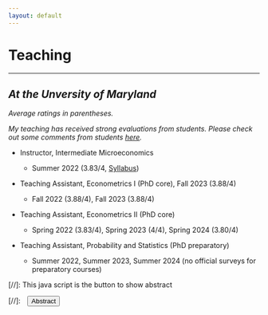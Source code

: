 ```yaml
---
layout: default
---
```

<!-- Google tag (gtag.js) -->
<script async src="https://www.googletagmanager.com/gtag/js?id=G-XFBVV0NE03"></script>
<script>
  window.dataLayer = window.dataLayer || [];
  function gtag(){dataLayer.push(arguments);}
  gtag('js', new Date());

  gtag('config', 'G-XFBVV0NE03');
</script>

# Teaching
-------------------------------------------
## _At the Unversity of Maryland_
_Average ratings in parentheses._

_My teaching has received strong evaluations from students. Please check out some comments from students [here](/assets/pdfs/students_comments.pdf)._

- Instructor, Intermediate Microeconomics
  - Summer 2022 (3.83/4, [Syllabus](/assets/pdfs/ECON306_Summer1_2023_Syllabus.pdf/))

- Teaching Assistant, Econometrics I (PhD core), Fall 2023 (3.88/4)
  - Fall 2022 (3.88/4), Fall 2023 (3.88/4)

- Teaching Assistant, Econometrics II (PhD core)
  - Spring 2022 (3.83/4), Spring 2023 (4/4), Spring 2024 (3.80/4)

- Teaching Assistant, Probability and Statistics (PhD preparatory)
  - Summer 2022, Summer 2023, Summer 2024 (no official surveys for preparatory courses)

[//]: This java script is the button to show abstract
<script>
 function visib(id) {
  var x = document.getElementById(id);
  if (x.style.display === "block") {
    x.style.display = "none";
  } else {
    x.style.display = "block";
  }
}
</script>

[//]:&emsp;<button onclick="visib('polariz')" class="btn btn--inverse btn--small">Abstract</button>

